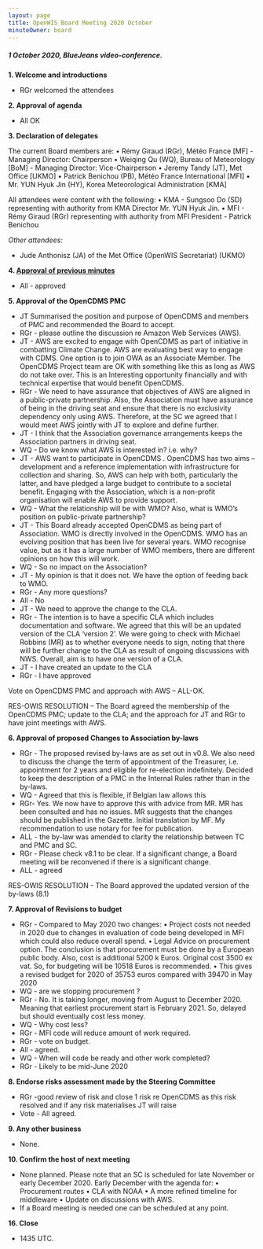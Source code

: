 ```yaml
---
layout: page
title: OpenWIS Board Meeting 2020 October
minuteOwner: board
---
```

##### 1 October 2020, BlueJeans video-conference.

**1.	Welcome and introductions**

- RGr welcomed the attendees

**2.	Approval of agenda**

- All OK

**3.	Declaration of delegates**

The current Board members are:
	•	Rémy Giraud (RGr), Météo France [MF] - Managing Director: Chairperson
	•	Weiqing Qu (WQ), Bureau of Meteorology [BoM] - Managing Director: Vice-Chairperson
	•	Jeremy Tandy (JT), Met Office [UKMO]
	•	Patrick Benichou (PB), Météo France International [MFI]
	•	Mr. YUN Hyuk Jin (HY), Korea Meteorological Administration [KMA]

All attendees were content with the following:
	•	KMA - Sungsoo Do (SD) representing with authority from KMA Director Mr. YUN Hyuk Jin.
	•	MFI - Rémy Giraud (RGr) representing with authority from MFI President - Patrick Benichou

*Other attendees:*
- Jude Anthonisz (JA) of the Met Office (OpenWIS Secretariat) (UKMO)

**4.	[Approval of previous minutes](http://openwis.github.io/openwis-documentation/minutes/board/2019-05-23-OpenWIS-Board-Meeting-2020-May.html)**

- All - approved

**5.	Approval of the OpenCDMS PMC**

- JT Summarised the position and purpose of OpenCDMS and members of PMC and recommended the Board to accept.
- RGr - please outline the discussion re Amazon Web Services (AWS).
- JT - AWS are excited to engage with OpenCDMS as part of initiative in combatting Climate Change. AWS are evaluating best way to engage with CDMS.  One option is to join OWA as an Associate Member.  The  OpenCDMS Project team are OK with something like this as long as AWS do not take over.  This is an Interesting opportunity financially and with technical expertise that would benefit OpenCDMS.
- RGr - We need to have assurance that objectives of AWS are aligned in a public-private partnership. Also, the Association must have assurance of being in the driving seat and ensure that there is no exclusivity dependency only using AWS.  Therefore, at the SC we agreed that I would meet AWS jointly with JT to explore and define further.  
- JT - I think that the Association governance arrangements keeps the Association partners in driving seat.
- WQ - Do we know what AWS is interested in? i.e. why?
- JT - AWS want to participate in OpenCDMS .  OpenCDMS has two aims – development and a reference implementation with infrastructure for collection and sharing.  So, AWS can help with both, particularly the latter, and have pledged a large budget to contribute to a societal benefit.  Engaging with the Association, which is a non-profit organisation will enable AWS to provide support.
- WQ - What the relationship will be with WMO?  Also, what is WMO’s position on public-private partnership?
- JT - This Board already accepted OpenCDMS as being part of Association.  WMO is directly involved in the OpenCDMS.  WMO has an evolving position that has been live for several years.  WMO recognise value, but as it has a large number of WMO members, there are  different opinions on how this will work.
- WQ - So no impact on the Association?
- JT - My opinion is that it does not.  We have the option of feeding back to WMO.
- RGr - Any more questions?
- All - No
- JT - We need to approve the change to the CLA.
- RGr - The intention is to have a specific CLA which includes documentation and software.  We agreed that this will be an updated version of the CLA ‘version 2’.  We were going to check with Michael Robbins (MR) as to whether everyone needs to sign, noting that there will be further change to the CLA as result of ongoing discussions with NWS.  Overall, aim is to have one version of a CLA.
- JT - I have created an update to the CLA
- RGr - I have approved

Vote on OpenCDMS PMC and approach with AWS – ALL-OK.

RES-OWIS RESOLUTION – The Board agreed the membership of the OpenCDMS PMC; update to the CLA; and the approach for JT and RGr to have joint meetings with AWS. 


**6. Approval of proposed Changes to Association by-laws**

- RGr - The proposed revised by-laws are as set out in v0.8.  We also need to discuss the change the term of appointment of the Treasurer, i.e. appointment for 2 years and eligible for re-election indefinitely.  Decided to keep the description of a PMC in the Internal Rules rather than in the by-laws.
- WQ - Agreed that this is flexible, if Belgian law allows this
- RGr- Yes.  We now have to approve this with advice from MR.  MR has been consulted and has no issues.  MR suggests that the changes should be published in the Gazette.  Initial translation by MF.  My recommendation to use notary for fee for publication.
- ALL - the by-law was amended to clarity the relationship between TC and PMC and SC.
- RGr - Please check v8.1 to be clear. If a significant change, a Board meeting will be reconvened if there is a significant change.
- ALL - agreed

RES-OWIS RESOLUTION - The Board approved the updated version of the by-laws (8.1)


**7. Approval of Revisions to budget**

- RGr - Compared to May 2020 two changes:
	•	Project costs not needed in 2020 due to changes in evaluation of code being developed in MFI which could also reduce overall spend.
	•	Legal Advice on procurement option.  The conclusion is that procurement must be done by a European public body.  Also, cost is additional 5200 k Euros.  Original cost 3500 ex vat.  So, for budgeting will be 10518 Euros is recommended.
	•	This gives a revised budget for 2020 of 35753 euros compared with 39470 in May 2020
- WQ  - are we stopping procurement ?
- RGr - No. It is taking longer, moving from August to December 2020.  Meaning that earliest procurement start is February 2021. So, delayed but should eventually cost less money.
- WQ - Why cost less?
- RGr - MFI code will reduce amount of work required.
- RGr - vote on budget.
- All - agreed.
- WQ - When will code be ready and other work completed?
- RGr - Likely to be mid-June 2020

**8. Endorse risks assessment made by the Steering Committee**

- RGr -good review of risk and close 1 risk re OpenCDMS as this risk resolved and if any risk materialises JT will raise
- Vote - All agreed.

**9. Any other business**

- None.

**10. Confirm the host of next meeting**
- None planned.  Please note that an SC is scheduled for late November or early December 2020.  Early December with the agenda for:
	•	Procurement routes
	•	CLA with NOAA
	•	A more refined timeline for middleware
	•	Update on discussions with AWS.
- If a Board meeting is needed one can be scheduled at any point. 

**16. Close**
- 1435 UTC.
